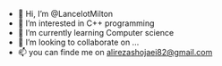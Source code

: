- 👋 Hi, I’m @LancelotMilton
- 👀 I’m interested in C++ programming
- 🌱 I’m currently learning Computer science
- 💞️ I’m looking to collaborate on ...
- 📫 you can finde me on alirezashojaei82@gmail.com

<!---
LancelotMilton/LancelotMilton is a ✨ special ✨ repository because its `README.md` (this file) appears on your GitHub profile.
You can click the Preview link to take a look at your changes.
--->
